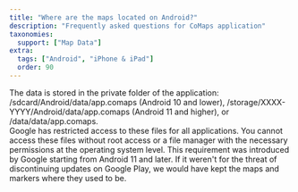 ```yaml
---
title: "Where are the maps located on Android?"
description: "Frequently asked questions for CoMaps application"
taxonomies:
  support: ["Map Data"]
extra:
  tags: ["Android", "iPhone & iPad"]
  order: 90
---
```


The data is stored in the private folder of the application: /sdcard/Android/data/app.comaps (Android 10 and lower), /storage/XXXX-YYYY/Android/data/app.comaps (Android 11 and higher), or /data/data/app.comaps.  
Google has restricted access to these files for all applications. You cannot access these files without root access or a file manager with the necessary permissions at the operating system level. This requirement was introduced by Google starting from Android 11 and later. If it weren't for the threat of discontinuing updates on Google Play, we would have kept the maps and markers where they used to be.
